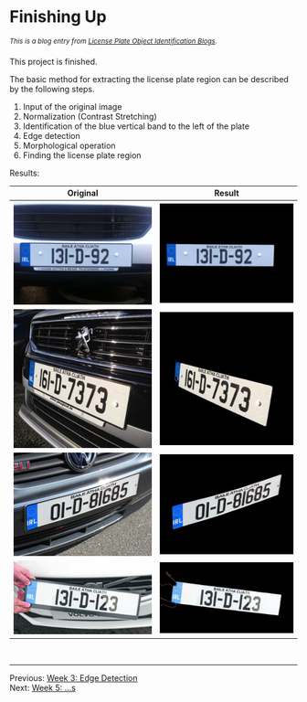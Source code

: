 **Finishing Up**
========================
<sup>*This is a blog entry from [License Plate Object Identification Blogs](./README.md).*</sup>

This project is finished.  


The basic method for extracting the license plate region can be described by the following steps.
1. Input of the original image  
2. Normalization (Contrast Stretching)  
3. Identification of the blue vertical band to the left of the plate  
4. Edge detection  
5. Morphological operation  
6. Finding the license plate region  


Results:

| Original | Result |
| :---: | :---: |
| ![Original](./img/week5-reg1-original.jpg) | ![Output](./img/week5-reg1-output.jpg) |
| ![Original](./img/week5-reg2-original.jpg) | ![Output](./img/week5-reg2-output.jpg) |
| ![Original](./img/week5-reg3-original.jpg) | ![Output](./img/week5-reg3-output.jpg) |
| ![Original](./img/week5-reg4-original.jpg) | ![Output](./img/week5-reg4-output.jpg) |

         

<br>

------------------------
Previous: [Week 3: Edge Detection](./week3.md)  
Next: [Week 5: ...s](./week5.md)
